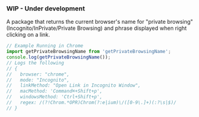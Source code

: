 ### WIP - Under development

A package that returns the current browser's name for "private browsing" (Incognito/InPrivate/Private Browsing) and phrase displayed when right clicking on a link.

```js
// Example Running in Chrome
import getPrivateBrowsingName from 'getPrivateBrowsingName';
console.log(getPrivateBrowsingName());
// Logs the following
// {
//   browser: "chrome",
//   mode: "Incognito",
//   linkMethod: "Open Link in Incognito Window",
//   macMethod: 'Command⌘+Shift+p',
//   windowsMethod: 'Ctrl+Shift+p',
//   regex: /(?!Chrom.*OPR)Chrom(?:e|ium)\/([0-9\.]+)(:?\s|$)/
// }
```